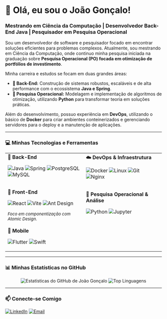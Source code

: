 # 👋 Olá, eu sou o João Gonçalo!

### Mestrando em Ciência da Computação | Desenvolvedor Back-End Java | Pesquisador em Pesquisa Operacional

Sou um desenvolvedor de software e pesquisador focado em encontrar soluções eficientes para problemas complexos. Atualmente, sou mestrando em Ciência da Computação, onde continuo minha pesquisa iniciada na graduação sobre **Pesquisa Operacional (PO) focada em otimização de portfólios de investimento**.

Minha carreira e estudos se focam em duas grandes áreas:
-   **🚀 Back-End:** Construção de sistemas robustos, escaláveis e de alta performance com o ecossistema **Java e Spring**.
-   **🧠 Pesquisa Operacional:** Modelagem e implementação de algoritmos de otimização, utilizando **Python** para transformar teoria em soluções práticas.

Além do desenvolvimento, possuo experiência em **DevOps**, utilizando o básico de **Docker** para criar ambientes conteinerizados e gerenciando servidores para o deploy e a manutenção de aplicações.

---

### 💻 Minhas Tecnologias e Ferramentas

<table>
  <tr>
    <td valign="top" width="50%">
      <strong>🚀 Back-End</strong>
      <p>
        <img src="https://img.shields.io/badge/Java-ED8B00?style=for-the-badge&logo=openjdk&logoColor=white" alt="Java" />
        <img src="https://img.shields.io/badge/Spring-6DB33F?style=for-the-badge&logo=spring&logoColor=white" alt="Spring" />
        <img src="https://img.shields.io/badge/PostgreSQL-4169E1?style=for-the-badge&logo=postgresql&logoColor=white" alt="PostgreSQL" />
        <img src="https://img.shields.io/badge/MySQL-4479A1?style=for-the-badge&logo=mysql&logoColor=white" alt="MySQL" />
      </p>
      <br>
      <strong>🎨 Front-End</strong>
      <p>
        <img src="https://img.shields.io/badge/React-61DAFB?style=for-the-badge&logo=react&logoColor=black" alt="React" />
        <img src="https://img.shields.io/badge/Vite-646CFF?style=for-the-badge&logo=vite&logoColor=white" alt="Vite" />
        <img src="https://img.shields.io/badge/Ant_Design-0170FE?style=for-the-badge&logo=antdesign&logoColor=white" alt="Ant Design" />
      </p>
      <em><small>Foco em componentização com Atomic Design.</small></em>
      <br><br>
      <strong>📱 Mobile</strong>
      <p>
        <img src="https://img.shields.io/badge/Flutter-02569B?style=for-the-badge&logo=flutter&logoColor=white" alt="Flutter" />
        <img src="https://img.shields.io/badge/Swift-FA7343?style=for-the-badge&logo=swift&logoColor=white" alt="Swift" />
      </p>
    </td>
    <td valign="top" width="50%">
      <strong>☁️ DevOps & Infraestrutura</strong>
      <p>
        <img src="https://img.shields.io/badge/Docker-2496ED?style=for-the-badge&logo=docker&logoColor=white" alt="Docker" />
        <img src="https://img.shields.io/badge/Linux-FCC624?style=for-the-badge&logo=linux&logoColor=black" alt="Linux" />
        <img src="https://img.shields.io/badge/Git-F05032?style=for-the-badge&logo=git&logoColor=white" alt="Git" />
        <img src="https://img.shields.io/badge/Nginx-009639?style=for-the-badge&logo=nginx&logoColor=white" alt="Nginx" />
      </p>
      <br>
      <strong>🧠 Pesquisa Operacional & Análise</strong>
      <p>
        <img src="https://img.shields.io/badge/Python-3776AB?style=for-the-badge&logo=python&logoColor=white" alt="Python" />
        <img src="https://img.shields.io/badge/Jupyter-F37626?style=for-the-badge&logo=jupyter&logoColor=white" alt="Jupyter" />
      </p>
    </td>
  </tr>
</table>

---

### 📊 Minhas Estatísticas no GitHub

<p align="center">
  <img align="center" src="https://github-readme-stats.vercel.app/api?username=J0NGS&show_icons=true&theme=tokyonight&include_all_commits=true&count_private=true" alt="Estatísticas do GitHub de João Gonçalo" />
  <img align="center" src="https://github-readme-stats.vercel.app/api/top-langs/?username=J0NGS&layout=compact&langs_count=7&theme=tokyonight" alt="Top Linguagens" />
</p>

---

### 📫 Conecte-se Comigo

[![LinkedIn](https://img.shields.io/badge/linkedin-%230077B5.svg?style=for-the-badge&logo=linkedin&logoColor=white)](https://www.linkedin.com/in/jngoncalo/)
[![Email](https://img.shields.io/badge/Gmail-D14836?style=for-the-badge&logo=gmail&logoColor=white)](mailto:jnetogoncalo@gmail.com)
